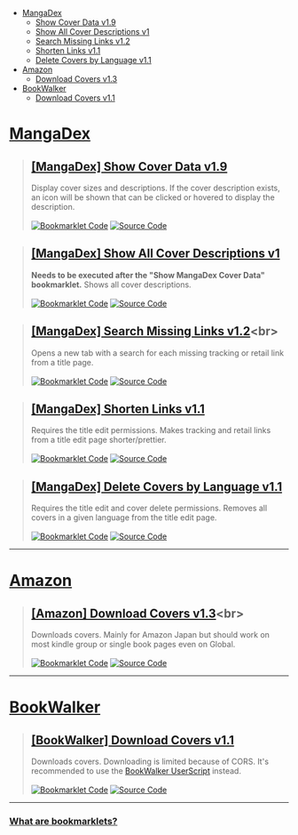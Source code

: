 [Bookmarklet Code]: https://img.shields.io/badge/Bookmarklet%20Code-b5e853?style=for-the-badge
[Source Code]: https://img.shields.io/badge/Source%20Code-3c3c3c?style=for-the-badge

- [MangaDex](#mangadex)
	- [Show Cover Data v1.9](#mangadex-show-cover-data-v19)
	- [Show All Cover Descriptions v1](#mangadex-show-all-cover-descriptions-v1)
	- [Search Missing Links v1.2](#mangadex-search-missing-links-v12)
	- [Shorten Links v1.1](#mangadex-shorten-links-v11)
	- [Delete Covers by Language v1.1](#mangadex-delete-covers-by-language-v11)
- [Amazon](#amazon)
	- [Download Covers v1.3](#amazon-download-covers-v13)
- [BookWalker](#bookwalker)
	- [Download Covers v1.1](#bookwalker-download-covers-v11)

# [MangaDex](https://mangadex.org)
> ## [[MangaDex] Show Cover Data v1.9](javascript:void%20function(){function%20t(t,e,r=0){const%20o=t.match(e);if(o%26%26o[r])return%20o[r]}function%20e(t,e=100){const%20r=[...t],o=[];for(;r.length;)o.push(r.splice(0,e));return%20o}function%20r(t,e,r){return(e=function(t){var%20e=function(t,e){if(%22object%22!=typeof%20t||null===t)return%20t;var%20r=t[Symbol.toPrimitive];if(void%200!==r){var%20o=r.call(t,e||%22default%22);if(%22object%22!=typeof%20o)return%20o;throw%20new%20TypeError(%22%40%40toPrimitive%20must%20return%20a%20primitive%20value.%22)}return(%22string%22===e%3FString:Number)(t)}(t,%22string%22);return%22symbol%22==typeof%20e%3Fe:String(e)}(e))in%20t%3FObject.defineProperty(t,e,{value:r,enumerable:!0,configurable:!0,writable:!0}):t[e]=r,t}class%20o{constructor(t=0){r(this,%22addToDocument%22,(()=%3Edocument.documentElement.appendChild(this.element))),r(this,%22removeFromDocument%22,(()=%3Ethis.element.remove()));const%20e=document.createElement(%22div%22);e.style.setProperty(%22z-index%22,%221000%22),e.style.setProperty(%22position%22,%22fixed%22),e.style.setProperty(%22bottom%22,%220%22),e.style.setProperty(%22left%22,%220%22),e.style.setProperty(%22width%22,%22100%25%22),e.style.setProperty(%22height%22,%2224px%22),e.style.setProperty(%22background-color%22,%22%233c3c3c%22);const%20o=document.createElement(%22div%22);o.style.setProperty(%22height%22,%22100%25%22),o.style.setProperty(%22background-color%22,%22%23b5e853%22),o.style.setProperty(%22transition%22,%22width%20200ms%22),this.bar=o,this.update(t),e.appendChild(o),this.element=e}update(t){const%20e=Math.ceil(parseInt(this.bar.style.getPropertyValue(%22width%22))),r=Math.ceil(t);r%3E=100%3Fthis.removeFromDocument():e!==r%26%26r%3E=0%26%26this.bar.style.setProperty(%22width%22,`${r}%25`)}}(function(){if(!/mangadex\..*/.test(window.location.hostname))return;const%20r=[],s={},n={},i={manga:[],cover:[]},a=new%20o;if(document.querySelectorAll(%22img,%20div%22).forEach((e=%3E{const%20o=e.src||e.style.getPropertyValue(%22background-image%22);if(!/\/covers\/+[-0-9a-f]{20,}\/+[-0-9a-f]{20,}[^/]+(%3F:[%3F%23].*)%3F$/.test(o))return;const%20i=t(o,/[-0-9a-f]{20,}/),a=t(o,/([-0-9a-f]{20,}\.[^/.]*)\.[0-9]+\.[^/.%3F%23]*([%3F%23].*)%3F$/,1)||t(o,/[-0-9a-f]{20,}\.[^/.]*%3F$/);if(!i||!a)return;const%20l=t=%3E{t[i]||(t[i]=[]),t[i].includes(a)||t[i].push(a)};%22executed%22!==e.getAttribute(%22cover-data-bookmarklet%22)%3F(r.push(e),e.setAttribute(%22cover-data-bookmarklet%22,%22executed%22),l(s)):l(n)})),Object.keys(s).length%3C=0)return%20document.querySelector('[cover-data-bookmarklet=%22executed%22]')%3Falert(%22No%20new%20covers%20were%20found%20on%20this%20page%20since%20the%20last%20time%20this%20bookmarklet%20was%20executed!%22):alert(%22No%20covers%20are%20found%20on%20this%20page!%22);a.addToDocument();for(const%20t%20in%20s){const%20e=n[t]%3Fn[t].length:0;s[t].length+e%3E1%3Fi.cover.push(t):i.manga.push(t)}function%20l(t,e,r=0){return%20new%20Promise(((o,s)=%3E{const%20n=%22cover%22===e,i=t.map((t=%3En%3F`manga[]=${t}`:`ids[]=${t}`)).join(%22%26%22);let%20a=`https://api.mangadex.org/${e}%3F${i}%26includes[]=cover_art%26limit=100%26contentRating[]=safe%26contentRating[]=suggestive%26contentRating[]=erotica%26contentRating[]=pornographic%26offset=${r}`;if(n%26%26(a=`https://api.mangadex.org/${e}%3Forder[volume]=asc%26${i}%26limit=100%26offset=${r}`),r%3E1e3)return%20s(new%20Error(`Offset%20is%20bigger%20than%201000:\n%20${a}`));fetch(a).then((t=%3E{o(t.json())})).catch(s)}))}(function(){const%20t=[];return%20new%20Promise(((r,o)=%3E{(async%20function(){for(const%20r%20in%20i){const%20o=%22cover%22===r,s=e(i[r]);for(const%20e%20in%20s){const%20n=s[e],i=await%20l(n,r);if(o){t.push(...i.data);for(let%20e=i.limit;e%3Ci.total;e+=i.limit){const%20o=await%20l(n,r,e);t.push(...o.data)}}else%20i.data.forEach((e=%3E{const%20r=e.relationships.find((t=%3E%22cover_art%22===t.type));r%26%26(r.relationships=[{type:e.type,id:e.id}],t.push(r))}))}}return%20t})().then(r).catch(o)}))})().then((t=%3E{let%20e=0;r.forEach((o=%3E{const%20s=o.src||o.style.getPropertyValue(%22background-image%22);t.forEach((t=%3E{const%20n=t.relationships.find((t=%3E%22manga%22===t.type));if(n%26%26new%20RegExp(`${n.id}/${t.attributes.fileName}`).test(s)){const%20s=new%20Image;s.src=`https://mangadex.org/covers/${n.id}/${t.attributes.fileName}`,s.onload=()=%3E{const%20n=document.createElement(%22span%22),i=document.createElement(%22span%22);if(t.attributes.description){n.setAttribute(%22title%22,t.attributes.description),n.style.setProperty(%22position%22,%22absolute%22);const%20e=document.createElementNS(%22http://www.w3.org/2000/svg%22,%22svg%22);e.classList.add(%22cover-data-bookmarklet-show-description%22),e.setAttribute(%22fill%22,%22none%22),e.setAttribute(%22viewBox%22,%220%200%2024%2024%22),e.setAttribute(%22stroke-width%22,%221.5%22),e.setAttribute(%22stroke%22,%22currentColor%22),e.style.setProperty(%22width%22,%221.5rem%22),e.style.setProperty(%22height%22,%221.5rem%22);const%20r=document.createElementNS(%22http://www.w3.org/2000/svg%22,%22path%22);r.setAttribute(%22stroke-linecap%22,%22round%22),r.setAttribute(%22stroke-linejoin%22,%22round%22),r.setAttribute(%22d%22,%22M11.25%2011.25l.041-.02a.75.75%200%20011.063.852l-.708%202.836a.75.75%200%20001.063.853l.041-.021M21%2012a9%209%200%2011-18%200%209%209%200%200118%200zm-9-3.75h.008v.008H12V8.25z%22),e.appendChild(r),e.addEventListener(%22click%22,(t=%3E{t.stopPropagation(),t.preventDefault(),i.style.setProperty(%22display%22,%22flex%22)})),n.appendChild(e);const%20o=document.createElement(%22span%22);o.innerText=t.attributes.description,o.style.setProperty(%22max-height%22,%22100%25%22),o.style.setProperty(%22margin%22,%221rem%22),o.style.setProperty(%22text-align%22,%22center%22),i.style.setProperty(%22position%22,%22absolute%22),i.style.setProperty(%22width%22,%22100%25%22),i.style.setProperty(%22height%22,%22100%25%22),i.style.setProperty(%22overflow-y%22,%22auto%22),i.style.setProperty(%22display%22,%22none%22),i.style.setProperty(%22align-items%22,%22center%22),i.style.setProperty(%22justify-content%22,%22center%22),i.style.setProperty(%22background-color%22,%22var(--md-accent)%22),i.addEventListener(%22click%22,(t=%3E{t.stopPropagation(),t.preventDefault(),i.style.setProperty(%22display%22,%22none%22)})),i.appendChild(o)}const%20l=document.createElement(%22span%22),c=`${s.width}x${s.height}`;var%20p,d;(l.innerText=c,l.setAttribute(%22title%22,c),l.style.setProperty(%22position%22,%22absolute%22),l.style.setProperty(%22top%22,%220%22),o%20instanceof%20HTMLImageElement)%3F(l.style.setProperty(%22padding%22,%220.5rem%200.5rem%201rem%22),l.style.setProperty(%22color%22,%22%23fff%22),l.style.setProperty(%22left%22,%220%22),l.style.setProperty(%22width%22,%22100%25%22),l.style.setProperty(%22background%22,%22linear-gradient(0deg,transparent,rgba(0,0,0,0.8))%22),l.style.setProperty(%22border-top-right-radius%22,%220.25rem%22),l.style.setProperty(%22border-top-left-radius%22,%220.25rem%22),null===(p=o.parentElement)||void%200===p||p.appendChild(l),t.attributes.description%26%26(n.style.setProperty(%22top%22,%220%22),n.style.setProperty(%22right%22,%220%22),n.style.setProperty(%22padding%22,%220.5rem%200.5rem%201rem%22),n.style.setProperty(%22color%22,%22%23fff%22),i.style.setProperty(%22border-radius%22,%220.25rem%22),null===(d=o.parentElement)||void%200===d||d.append(n,i))):(l.style.setProperty(%22padding%22,%220%200.4rem%200.1rem%22),l.style.setProperty(%22background-color%22,%22var(--md-accent)%22),l.style.setProperty(%22border-bottom-left-radius%22,%224px%22),l.style.setProperty(%22border-bottom-right-radius%22,%224px%22),o.appendChild(l),t.attributes.description%26%26(n.style.setProperty(%22bottom%22,%220%22),n.style.setProperty(%22left%22,%220%22),n.style.setProperty(%22padding%22,%220.1rem%22),n.style.setProperty(%22background-color%22,%22var(--md-accent)%22),n.style.setProperty(%22border-top-right-radius%22,%224px%22),o.append(n,i)));a.update(++e/r.length*100)}}}))}))})).catch((t=%3E{console.error(t),alert(%22Failed%20to%20fetch%20cover%20data!%22)}))})();}();)<br>
> Display cover sizes and descriptions. If the cover description exists, an icon will be shown that can be clicked or hovered to display the description.<br><br>
> [![Bookmarklet Code]](https://github.com/rRoler/bookmarklets/blob/main/dist/mangadex/show_cover_data.min.js) [![Source Code]](https://github.com/rRoler/bookmarklets/blob/main/src/mangadex/show_cover_data.ts)

> ## [[MangaDex] Show All Cover Descriptions v1](javascript:void%20function(){(function(){if(!/mangadex\..*/.test(window.location.hostname))return;document.querySelectorAll(%22.cover-data-bookmarklet-show-description%22).forEach((e=%3Ee.dispatchEvent(new%20MouseEvent(%22click%22))))})();}();)<br>
> **Needs to be executed after the "Show MangaDex Cover Data" bookmarklet.** Shows all cover descriptions.<br><br>
> [![Bookmarklet Code]](https://github.com/rRoler/bookmarklets/blob/main/dist/mangadex/show_all_cover_descriptions.min.js) [![Source Code]](https://github.com/rRoler/bookmarklets/blob/main/src/mangadex/show_all_cover_descriptions.ts)

> ## [[MangaDex] Search Missing Links v1.2](javascript:void%20function(){function%20t(t,a,e=0){const%20n=t.match(a);if(n%26%26n[e])return%20n[e]}(function(){if(!/mangadex\..*/.test(window.location.hostname))return;const%20a={al:%22https://anilist.co/search/manga%3Fsearch=%22,ap:%22https://www.anime-planet.com/manga/all%3Fname=%22,bw:%22https://bookwalker.jp/search/%3Fqcat=2%26word=%22,kt:%22https://kitsu.io/manga%3Fsubtype=manga%26text=%22,mu:%22https://www.mangaupdates.com/search.html%3Fsearch=%22,nu:%22https://www.novelupdates.com/%3Fs=%22,amz:%22https://www.amazon.co.jp/s%3Frh=n:466280%26k=%22,cdj:%22https://www.cdjapan.co.jp/searchuni%3Fterm.media_format=BOOK%26q=%22,ebj:%22https://ebookjapan.yahoo.co.jp/search/%3Fkeyword=%22,mal:%22https://myanimelist.net/manga.php%3Fq=%22};if(/\/create\/title/.test(window.location.pathname)){const%20t=prompt(%22Enter%20a%20title%20to%20search%20for%22);if(!t)return;for(const%20e%20in%20a)window.open(a[e]+t,%22_blank%22,%22noopener,noreferrer%22);return}const%20e=t(window.location.pathname,/\/title\/+([-0-9a-f]{20,})/,1)||t(window.location.pathname,/\/title\/edit\/+([-0-9a-f]{20,})/,1),n=t(window.location.href,/\/draft\/+([-0-9a-f]{20,})/,1)||t(window.location.href,/\/draft\/+([-0-9a-f]{20,})\/edit/,1)||t(window.location.href,/\/title\/+([-0-9a-f]{20,})\%3Fdraft=true/,1)||t(window.location.href,/\/title\/edit\/+([-0-9a-f]{20,})\%3Fdraft=true/,1),o=n||e;if(!o)return%20alert(%22This%20is%20not%20a%20title%20page!%22);const%20r=t=%3E{const%20a=localStorage.getItem(t);if(a)return%20JSON.parse(a)},i=r(%22oidc.user:https://auth.mangadex.org/realms/mangadex:mangadex-frontend-stable%22)||r(%22oidc.user:https://auth.mangadex.org/realms/mangadex:mangadex-frontend-canary%22);fetch(`https://api.mangadex.org/manga${n%3F%22/draft/%22:%22/%22}${o}`,{headers:{Authorization:n%3F`${i.token_type}%20${i.access_token}`:%22%22}}).then((t=%3Et.json())).then((t=%3E{if(JSON.stringify(Object.keys(a))===JSON.stringify(Object.keys(t.data.attributes.links)))return%20alert(%22All%20links%20are%20already%20added!%22);const%20e=t.data.attributes.originalLanguage;let%20n;try{n=t.data.attributes.altTitles.find((t=%3Et[e]))}catch(t){console.debug(%22No%20alt%20titles%20found%22)}let%20o=n%3Fn[e]:t.data.attributes.title.en||%22%22;if(o=prompt(%22Enter%20a%20title%20to%20search%20for%22,o),o)for(const%20e%20in%20a)t.data.attributes.links[e]||window.open(a[e]+o,%22_blank%22,%22noopener,noreferrer%22)})).catch((t=%3E{console.error(t),alert(%22Failed%20to%20fetch%20title%20info!%22)}))})();}();)<br>
> Opens a new tab with a search for each missing tracking or retail link from a title page.<br><br>
> [![Bookmarklet Code]](https://github.com/rRoler/bookmarklets/blob/main/dist/mangadex/search_missing_links.min.js) [![Source Code]](https://github.com/rRoler/bookmarklets/blob/main/src/mangadex/search_missing_links.ts)

> ## [[MangaDex] Shorten Links v1.1](javascript:void%20function(){function%20n(n,a,o=0){const%20t=n.match(a);if(t%26%26t[o])return%20t[o]}(function(){if(!/mangadex\..*/.test(window.location.hostname))return;const%20a=[],o=n=%3Edocument.querySelectorAll(%22div.input-container%22)[n].querySelectorAll(%22input.inline-input%22).forEach((n=%3E{a.push(n)}));o(3),o(5);const%20t={};a.forEach((a=%3E{const%20o=a.value;let%20e=o;const%20c=n=%3Enew%20RegExp(`https%3F://${n}`),i=[%22(anilist.co/manga/)([0-9]+)%22,%22(www.anime-planet.com/manga/)([a-z0-9-]+)%22,%22(bookwalker.jp/series/)([0-9]+)%22,%22(kitsu.io/manga/)([0-9]+)%22,%22(kitsu.io/manga/)([a-z0-9-]+)%22,%22(www.mangaupdates.com/series/)([a-z0-9]{7})%22,%22(www.novelupdates.com/series/)([a-z0-9-]+)%22,%22(www.amazon[a-z.]+/).*(dp/[A-Z0-9]{10})%22,%22(www.amazon[a-z.]+/).*(gp/product/[A-Z0-9]{10})%22,%22(www.amazon[a-z.]+/gp/product).*(/[A-Z0-9]{10})%22,%22(www.cdjapan.co.jp/product/)(NEOBK-[0-9]+)%22,%22(ebookjapan.yahoo.co.jp/books/)([0-9]+)%22,%22(myanimelist.net/manga/)([0-9]+)%22];for(const%20a%20in%20i){const%20t=i[a],s=n(o,c(t),1),w=n(o,c(t),2);if(s%26%26w){e=%22https://%22+s+w;break}}e!==o%26%26(a.value=e,a.dispatchEvent(new%20InputEvent(%22input%22)),t[o]=e)})),Object.keys(t).length%3E0%3Fconsole.log(%22Changed%20links:%22,t):alert(%22No%20links%20changed!%22)})();}();)<br>
> Requires the title edit permissions. Makes tracking and retail links from a title edit page shorter/prettier.<br><br>
> [![Bookmarklet Code]](https://github.com/rRoler/bookmarklets/blob/main/dist/mangadex/shorten_links.min.js) [![Source Code]](https://github.com/rRoler/bookmarklets/blob/main/src/mangadex/shorten_links.ts)

> ## [[MangaDex] Delete Covers by Language v1.1](javascript:void%20function(){(function(){if(!/mangadex\..*/.test(window.location.hostname))return;const%20e=prompt(%22Language%20name:%22,%22Japanese%22);if(!e)return;const%20n=[];document.querySelectorAll(%22div.page-sizer%22).forEach((t=%3E{const%20o=t.parentElement;if(!o)return;const%20l=o.querySelector(%22.close%22),r=o.querySelector(%22.placeholder-text.with-label%22);l%26%26r%26%26e.toLowerCase().replaceAll(%22%20%22,%22%22).includes(r.innerText.toLowerCase().replaceAll(%22%20%22,%22%22))%26%26(l.dispatchEvent(new%20MouseEvent(%22click%22)),n.push(t))})),n.length%3E0%3Fconsole.log(%22Deleted%20covers:%22,n):alert(%22No%20covers%20in%20given%20language%20found!%22)})();}();)<br>
> Requires the title edit and cover delete permissions. Removes all covers in a given language from the title edit page.<br><br>
> [![Bookmarklet Code]](https://github.com/rRoler/bookmarklets/blob/main/dist/mangadex/del_covers_by_lang.min.js) [![Source Code]](https://github.com/rRoler/bookmarklets/blob/main/src/mangadex/del_covers_by_lang.ts)

***
# [Amazon](https://www.amazon.co.jp)
> ## [[Amazon] Download Covers v1.3](javascript:void%20function(){var%20e=Uint8Array,t=Uint16Array,n=Uint32Array,o=new%20e([0,0,0,0,0,0,0,0,1,1,1,1,2,2,2,2,3,3,3,3,4,4,4,4,5,5,5,5,0,0,0,0]),r=new%20e([0,0,0,0,1,1,2,2,3,3,4,4,5,5,6,6,7,7,8,8,9,9,10,10,11,11,12,12,13,13,0,0]),i=function(e,o){for(var%20r=new%20t(31),i=0;i%3C31;++i)r[i]=o+=1%3C%3Ce[i-1];var%20a=new%20n(r[30]);for(i=1;i%3C30;++i)for(var%20s=r[i];s%3Cr[i+1];++s)a[s]=s-r[i]%3C%3C5|i;return[r,a]},a=i(o,2),s=a[0],c=a[1];s[28]=258,c[258]=28,i(r,0);for(var%20l=new%20t(32768),u=0;u%3C32768;++u){var%20f=(43690%26u)%3E%3E%3E1|(21845%26u)%3C%3C1;f=(61680%26(f=(52428%26f)%3E%3E%3E2|(13107%26f)%3C%3C2))%3E%3E%3E4|(3855%26f)%3C%3C4,l[u]=((65280%26f)%3E%3E%3E8|(255%26f)%3C%3C8)%3E%3E%3E1}var%20d=new%20e(288);for(u=0;u%3C144;++u)d[u]=8;for(u=144;u%3C256;++u)d[u]=9;for(u=256;u%3C280;++u)d[u]=7;for(u=280;u%3C288;++u)d[u]=8;var%20h=new%20e(32);for(u=0;u%3C32;++u)h[u]=5;var%20p=[%22unexpected%20EOF%22,%22invalid%20block%20type%22,%22invalid%20length/literal%22,%22invalid%20distance%22,%22stream%20finished%22,%22no%20stream%20handler%22,,%22no%20callback%22,%22invalid%20UTF-8%20data%22,%22extra%20field%20too%20long%22,%22date%20not%20in%20range%201980-2099%22,%22filename%20too%20long%22,%22stream%20finishing%22,%22invalid%20zip%20data%22],v=function(e,t,n){var%20o=new%20Error(t||p[e]);if(o.code=e,Error.captureStackTrace%26%26Error.captureStackTrace(o,v),!n)throw%20o;return%20o},m=new%20e(0),g=function(){for(var%20e=new%20Int32Array(256),t=0;t%3C256;++t){for(var%20n=t,o=9;--o;)n=(1%26n%26%26-306674912)^n%3E%3E%3E1;e[t]=n}return%20e}(),w=function(e,t,n){for(;n;++t)e[t]=n,n%3E%3E%3E=8},y=%22undefined%22!=typeof%20TextEncoder%26%26new%20TextEncoder,b=%22undefined%22!=typeof%20TextDecoder%26%26new%20TextDecoder;try{b.decode(m,{stream:!0}),1}catch(e){}function%20E(o,r){if(r){for(var%20i=new%20e(o.length),a=0;a%3Co.length;++a)i[a]=o.charCodeAt(a);return%20i}if(y)return%20y.encode(o);var%20s=o.length,c=new%20e(o.length+(o.length%3E%3E1)),l=0,u=function(e){c[l++]=e};for(a=0;a%3Cs;++a){if(l+5%3Ec.length){var%20f=new%20e(l+8+(s-a%3C%3C1));f.set(c),c=f}var%20d=o.charCodeAt(a);d%3C128||r%3Fu(d):d%3C2048%3F(u(192|d%3E%3E6),u(128|63%26d)):d%3E55295%26%26d%3C57344%3F(u(240|(d=65536+(1047552%26d)|1023%26o.charCodeAt(++a))%3E%3E18),u(128|d%3E%3E12%2663),u(128|d%3E%3E6%2663),u(128|63%26d)):(u(224|d%3E%3E12),u(128|d%3E%3E6%2663),u(128|63%26d))}return%20function(o,r,i){(null==r||r%3C0)%26%26(r=0),(null==i||i%3Eo.length)%26%26(i=o.length);var%20a=new(2==o.BYTES_PER_ELEMENT%3Ft:4==o.BYTES_PER_ELEMENT%3Fn:e)(i-r);return%20a.set(o.subarray(r,i)),a}(c,0,l)}var%20A,T=function(e){var%20t=0;if(e)for(var%20n%20in%20e){var%20o=e[n].length;o%3E65535%26%26v(9),t+=o+4}return%20t},x=function(e,t,n,o,r,i,a,s){var%20c=o.length,l=n.extra,u=s%26%26s.length,f=T(l);w(e,t,null!=a%3F33639248:67324752),t+=4,null!=a%26%26(e[t++]=20,e[t++]=n.os),e[t]=20,t+=2,e[t++]=n.flag%3C%3C1|(i%3C0%26%268),e[t++]=r%26%268,e[t++]=255%26n.compression,e[t++]=n.compression%3E%3E8;var%20d=new%20Date(null==n.mtime%3FDate.now():n.mtime),h=d.getFullYear()-1980;if((h%3C0||h%3E119)%26%26v(10),w(e,t,h%3C%3C25|d.getMonth()+1%3C%3C21|d.getDate()%3C%3C16|d.getHours()%3C%3C11|d.getMinutes()%3C%3C5|d.getSeconds()%3E%3E%3E1),t+=4,-1!=i%26%26(w(e,t,n.crc),w(e,t+4,i%3C0%3F-i-2:i),w(e,t+8,n.size)),w(e,t+12,c),w(e,t+14,f),t+=16,null!=a%26%26(w(e,t,u),w(e,t+6,n.attrs),w(e,t+10,a),t+=14),e.set(o,t),t+=c,f)for(var%20p%20in%20l){var%20m=l[p],g=m.length;w(e,t,+p),w(e,t+2,g),e.set(m,t+4),t+=4+g}return%20u%26%26(e.set(s,t),t+=u),t},P=function(){function%20e(e){var%20t;this.filename=e,this.c=(t=-1,{p:function(e){for(var%20n=t,o=0;o%3Ce.length;++o)n=g[255%26n^e[o]]^n%3E%3E%3E8;t=n},d:function(){return~t}}),this.size=0,this.compression=0}return%20e.prototype.process=function(e,t){this.ondata(null,e,t)},e.prototype.push=function(e,t){this.ondata||v(5),this.c.p(e),this.size+=e.length,t%26%26(this.crc=this.c.d()),this.process(e,t||!1)},e}(),S=function(){function%20t(e){this.ondata=e,this.u=[],this.d=1}return%20t.prototype.add=function(t){var%20n=this;if(this.ondata||v(5),2%26this.d)this.ondata(v(4+8*(1%26this.d),0,1),null,!1);else{var%20o=E(t.filename),r=o.length,i=t.comment,a=i%26%26E(i),s=r!=t.filename.length||a%26%26i.length!=a.length,c=r+T(t.extra)+30;r%3E65535%26%26this.ondata(v(11,0,1),null,!1);var%20l=new%20e(c);x(l,0,t,o,s,-1);var%20u=[l],f=function(){for(var%20e=0,t=u;e%3Ct.length;e++){var%20o=t[e];n.ondata(null,o,!1)}u=[]},d=this.d;this.d=0;var%20h=this.u.length,p=function(e,t){var%20n={};for(var%20o%20in%20e)n[o]=e[o];for(var%20o%20in%20t)n[o]=t[o];return%20n}(t,{f:o,u:s,o:a,t:function(){t.terminate%26%26t.terminate()},r:function(){if(f(),d){var%20e=n.u[h+1];e%3Fe.r():n.d=1}d=1}}),m=0;t.ondata=function(o,r,i){if(o)n.ondata(o,r,i),n.terminate();else%20if(m+=r.length,u.push(r),i){var%20a=new%20e(16);w(a,0,134695760),w(a,4,t.crc),w(a,8,m),w(a,12,t.size),u.push(a),p.c=m,p.b=c+m+16,p.crc=t.crc,p.size=t.size,d%26%26p.r(),d=1}else%20d%26%26f()},this.u.push(p)}},t.prototype.end=function(){var%20e=this;2%26this.d%3Fthis.ondata(v(4+8*(1%26this.d),0,1),null,!0):(this.d%3Fthis.e():this.u.push({r:function(){1%26e.d%26%26(e.u.splice(-1,1),e.e())},t:function(){}}),this.d=3)},t.prototype.e=function(){for(var%20t=0,n=0,o=0,r=0,i=this.u;r%3Ci.length;r++){o+=46+(p=i[r]).f.length+T(p.extra)+(p.o%3Fp.o.length:0)}for(var%20a,s,c,l,u,f=new%20e(o+22),d=0,h=this.u;d%3Ch.length;d++){var%20p=h[d];x(f,t,p,p.f,p.u,-p.c-2,n,p.o),t+=46+p.f.length+T(p.extra)+(p.o%3Fp.o.length:0),n+=p.b}a=f,s=t,c=this.u.length,l=o,u=n,w(a,s,101010256),w(a,s+8,c),w(a,s+10,c),w(a,s+12,l),w(a,s+16,u),this.ondata(null,f,!0),this.d=2},t.prototype.terminate=function(){for(var%20e=0,t=this.u;e%3Ct.length;e++){t[e].t()}this.d=2},t}(),k=%22undefined%22!=typeof%20globalThis%3FglobalThis:%22undefined%22!=typeof%20window%3Fwindow:%22undefined%22!=typeof%20global%3Fglobal:%22undefined%22!=typeof%20self%3Fself:{},R={};function%20j(e,t,n){return(t=function(e){var%20t=function(e,t){if(%22object%22!=typeof%20e||null===e)return%20e;var%20n=e[Symbol.toPrimitive];if(void%200!==n){var%20o=n.call(e,t||%22default%22);if(%22object%22!=typeof%20o)return%20o;throw%20new%20TypeError(%22%40%40toPrimitive%20must%20return%20a%20primitive%20value.%22)}return(%22string%22===t%3FString:Number)(e)}(e,%22string%22);return%22symbol%22==typeof%20t%3Ft:String(t)}(t))in%20e%3FObject.defineProperty(e,t,{value:n,enumerable:!0,configurable:!0,writable:!0}):e[t]=n,e}A={get%20exports(){return%20R},set%20exports(e){R=e}},function(){function%20e(e,t){return%20void%200===t%3Ft={autoBom:!1}:%22object%22!=typeof%20t%26%26(console.warn(%22Deprecated:%20Expected%20third%20argument%20to%20be%20a%20object%22),t={autoBom:!t}),t.autoBom%26%26/^\s*(%3F:text\/\S*|application\/xml|\S*\/\S*\+xml)\s*;.*charset\s*=\s*utf-8/i.test(e.type)%3Fnew%20Blob([%22\ufeff%22,e],{type:e.type}):e}function%20t(e,t,n){var%20o=new%20XMLHttpRequest;o.open(%22GET%22,e),o.responseType=%22blob%22,o.onload=function(){a(o.response,t,n)},o.onerror=function(){console.error(%22could%20not%20download%20file%22)},o.send()}function%20n(e){var%20t=new%20XMLHttpRequest;t.open(%22HEAD%22,e,!1);try{t.send()}catch(e){}return%20200%3C=t.status%26%26299%3E=t.status}function%20o(e){try{e.dispatchEvent(new%20MouseEvent(%22click%22))}catch(n){var%20t=document.createEvent(%22MouseEvents%22);t.initMouseEvent(%22click%22,!0,!0,window,0,0,0,80,20,!1,!1,!1,!1,0,null),e.dispatchEvent(t)}}var%20r=%22object%22==typeof%20window%26%26window.window===window%3Fwindow:%22object%22==typeof%20self%26%26self.self===self%3Fself:%22object%22==typeof%20k%26%26k.global===k%3Fk:void%200,i=r.navigator%26%26/Macintosh/.test(navigator.userAgent)%26%26/AppleWebKit/.test(navigator.userAgent)%26%26!/Safari/.test(navigator.userAgent),a=r.saveAs||(%22object%22!=typeof%20window||window!==r%3Ffunction(){}:%22download%22in%20HTMLAnchorElement.prototype%26%26!i%3Ffunction(e,i,a){var%20s=r.URL||r.webkitURL,c=document.createElement(%22a%22);i=i||e.name||%22download%22,c.download=i,c.rel=%22noopener%22,%22string%22==typeof%20e%3F(c.href=e,c.origin===location.origin%3Fo(c):n(c.href)%3Ft(e,i,a):o(c,c.target=%22_blank%22)):(c.href=s.createObjectURL(e),setTimeout((function(){s.revokeObjectURL(c.href)}),4e4),setTimeout((function(){o(c)}),0))}:%22msSaveOrOpenBlob%22in%20navigator%3Ffunction(r,i,a){if(i=i||r.name||%22download%22,%22string%22!=typeof%20r)navigator.msSaveOrOpenBlob(e(r,a),i);else%20if(n(r))t(r,i,a);else{var%20s=document.createElement(%22a%22);s.href=r,s.target=%22_blank%22,setTimeout((function(){o(s)}))}}:function(e,n,o,a){if((a=a||open(%22%22,%22_blank%22))%26%26(a.document.title=a.document.body.innerText=%22downloading...%22),%22string%22==typeof%20e)return%20t(e,n,o);var%20s=%22application/octet-stream%22===e.type,c=/constructor/i.test(r.HTMLElement)||r.safari,l=/CriOS\/[\d]+/.test(navigator.userAgent);if((l||s%26%26c||i)%26%26%22undefined%22!=typeof%20FileReader){var%20u=new%20FileReader;u.onloadend=function(){var%20e=u.result;e=l%3Fe:e.replace(/^data:[^;]*;/,%22data:attachment/file;%22),a%3Fa.location.href=e:location=e,a=null},u.readAsDataURL(e)}else{var%20f=r.URL||r.webkitURL,d=f.createObjectURL(e);a%3Fa.location=d:location.href=d,a=null,setTimeout((function(){f.revokeObjectURL(d)}),4e4)}});r.saveAs=a.saveAs=a,A.exports=a}();class%20D{constructor(e=0){j(this,%22addToDocument%22,(()=%3Edocument.documentElement.appendChild(this.element))),j(this,%22removeFromDocument%22,(()=%3Ethis.element.remove()));const%20t=document.createElement(%22div%22);t.style.setProperty(%22z-index%22,%221000%22),t.style.setProperty(%22position%22,%22fixed%22),t.style.setProperty(%22bottom%22,%220%22),t.style.setProperty(%22left%22,%220%22),t.style.setProperty(%22width%22,%22100%25%22),t.style.setProperty(%22height%22,%2224px%22),t.style.setProperty(%22background-color%22,%22%233c3c3c%22);const%20n=document.createElement(%22div%22);n.style.setProperty(%22height%22,%22100%25%22),n.style.setProperty(%22background-color%22,%22%23b5e853%22),n.style.setProperty(%22transition%22,%22width%20200ms%22),this.bar=n,this.update(e),t.appendChild(n),this.element=t}update(e){const%20t=Math.ceil(parseInt(this.bar.style.getPropertyValue(%22width%22))),n=Math.ceil(e);n%3E=100%3Fthis.removeFromDocument():t!==n%26%26n%3E=0%26%26this.bar.style.setProperty(%22width%22,`${n}%25`)}}(function(){if(!/www.amazon.*/.test(window.location.hostname))return;const%20e=document.querySelectorAll(%22.itemImageLink%22),t=e=%3Efunction(e,t,n=0){const%20o=e.match(t);if(o%26%26o[n])return%20o[n]}(e,/(%3F:[/dp]|$)([A-Z0-9]{10})/,1),n=e=%3E`https://${window.location.hostname}/images/P/${e}.01.MAIN._SCRM_.jpg`;if(e.length%3E0){const%20o=Array.from(e).map((e=%3Et(e.href)));return%20e.length%3E4%26%26confirm(%22Since%20you're%20downloading%20more%20than%204%20covers,%20would%20you%20like%20to%20zip%20them%3F%22)%3Ffunction(e){const%20t=new%20D;t.addToDocument();let%20o=0;const%20r=[],i=new%20S(((n,i,a)=%3E{t.update(o/e.length*100),n%3F(t.removeFromDocument(),alert(%22Failed%20to%20zip%20covers!%22)):r.push(i),a%26%26(t.removeFromDocument(),R.saveAs(new%20Blob(r,{type:%22application/zip%22}),%22covers.zip%22))}));function%20a(e,n){return%20new%20Promise((o=%3E{const%20r=new%20FileReader;r.onload=e=%3E{if(!e.target)return;const%20t=new%20Uint8Array(e.target.result),r=new%20P(`${n}.jpg`);i.add(r),r.push(t,!0),o()},fetch(e).then((e=%3Ee.blob())).then((e=%3E{try{r.readAsArrayBuffer(e)}catch(e){t.removeFromDocument(),console.error(%22Failed%20to%20zip%20cover!%22,e)}})).catch((e=%3E{t.removeFromDocument(),console.error(%22Failed%20to%20fetch%20cover!%22,e)}))}))}e.forEach((async%20t=%3E{if(t){const%20e=n(t);await%20a(e,t)}++o%3E=e.length%26%26i.end()}))}(o):void%20r(o)}const%20o=t(window.location.href);if(!o)return%20alert(%22No%20covers%20found%20on%20this%20page!%22);function%20r(e){e.forEach((e=%3E{e%26%26R.saveAs(n(e),`${e}.jpg`)}))}r([o])})();}();)<br>
> Downloads covers. Mainly for Amazon Japan but should work on most kindle group or single book pages even on Global.<br><br>
> [![Bookmarklet Code]](https://github.com/rRoler/bookmarklets/blob/main/dist/amazon/download_covers.min.js) [![Source Code]](https://github.com/rRoler/bookmarklets/blob/main/src/amazon/download_covers.ts)

***
# [BookWalker](https://bookwalker.jp)
> ## [[BookWalker] Download Covers v1.1](javascript:void%20function(){function%20e(e,t,o=0){const%20n=e.match(t);if(n%26%26n[o])return%20n[o]}var%20t,o=%22undefined%22!=typeof%20globalThis%3FglobalThis:%22undefined%22!=typeof%20window%3Fwindow:%22undefined%22!=typeof%20global%3Fglobal:%22undefined%22!=typeof%20self%3Fself:{},n={};t={get%20exports(){return%20n},set%20exports(e){n=e}},function(){function%20e(e,t){return%20void%200===t%3Ft={autoBom:!1}:%22object%22!=typeof%20t%26%26(console.warn(%22Deprecated:%20Expected%20third%20argument%20to%20be%20a%20object%22),t={autoBom:!t}),t.autoBom%26%26/^\s*(%3F:text\/\S*|application\/xml|\S*\/\S*\+xml)\s*;.*charset\s*=\s*utf-8/i.test(e.type)%3Fnew%20Blob([%22\ufeff%22,e],{type:e.type}):e}function%20n(e,t,o){var%20n=new%20XMLHttpRequest;n.open(%22GET%22,e),n.responseType=%22blob%22,n.onload=function(){c(n.response,t,o)},n.onerror=function(){console.error(%22could%20not%20download%20file%22)},n.send()}function%20a(e){var%20t=new%20XMLHttpRequest;t.open(%22HEAD%22,e,!1);try{t.send()}catch(e){}return%20200%3C=t.status%26%26299%3E=t.status}function%20r(e){try{e.dispatchEvent(new%20MouseEvent(%22click%22))}catch(o){var%20t=document.createEvent(%22MouseEvents%22);t.initMouseEvent(%22click%22,!0,!0,window,0,0,0,80,20,!1,!1,!1,!1,0,null),e.dispatchEvent(t)}}var%20i=%22object%22==typeof%20window%26%26window.window===window%3Fwindow:%22object%22==typeof%20self%26%26self.self===self%3Fself:%22object%22==typeof%20o%26%26o.global===o%3Fo:void%200,s=i.navigator%26%26/Macintosh/.test(navigator.userAgent)%26%26/AppleWebKit/.test(navigator.userAgent)%26%26!/Safari/.test(navigator.userAgent),c=i.saveAs||(%22object%22!=typeof%20window||window!==i%3Ffunction(){}:%22download%22in%20HTMLAnchorElement.prototype%26%26!s%3Ffunction(e,t,o){var%20s=i.URL||i.webkitURL,c=document.createElement(%22a%22);t=t||e.name||%22download%22,c.download=t,c.rel=%22noopener%22,%22string%22==typeof%20e%3F(c.href=e,c.origin===location.origin%3Fr(c):a(c.href)%3Fn(e,t,o):r(c,c.target=%22_blank%22)):(c.href=s.createObjectURL(e),setTimeout((function(){s.revokeObjectURL(c.href)}),4e4),setTimeout((function(){r(c)}),0))}:%22msSaveOrOpenBlob%22in%20navigator%3Ffunction(t,o,i){if(o=o||t.name||%22download%22,%22string%22!=typeof%20t)navigator.msSaveOrOpenBlob(e(t,i),o);else%20if(a(t))n(t,o,i);else{var%20s=document.createElement(%22a%22);s.href=t,s.target=%22_blank%22,setTimeout((function(){r(s)}))}}:function(e,t,o,a){if((a=a||open(%22%22,%22_blank%22))%26%26(a.document.title=a.document.body.innerText=%22downloading...%22),%22string%22==typeof%20e)return%20n(e,t,o);var%20r=%22application/octet-stream%22===e.type,c=/constructor/i.test(i.HTMLElement)||i.safari,l=/CriOS\/[\d]+/.test(navigator.userAgent);if((l||r%26%26c||s)%26%26%22undefined%22!=typeof%20FileReader){var%20u=new%20FileReader;u.onloadend=function(){var%20e=u.result;e=l%3Fe:e.replace(/^data:[^;]*;/,%22data:attachment/file;%22),a%3Fa.location.href=e:location=e,a=null},u.readAsDataURL(e)}else{var%20f=i.URL||i.webkitURL,d=f.createObjectURL(e);a%3Fa.location=d:location.href=d,a=null,setTimeout((function(){f.revokeObjectURL(d)}),4e4)}});i.saveAs=c.saveAs=c,t.exports=c}(),function(){if(!/bookwalker.jp/.test(window.location.hostname))return;let%20t=document.querySelectorAll(%22img.lazy%22);(/de([-0-9a-f]{20,}\/.*)%3F$/.test(window.location.pathname)||document.querySelector(%22%23js-episode-list%22))%26%26(t=document.querySelectorAll('meta[property=%22og:image%22]'));const%20o=Array.from(t).map((t=%3E(t=%3E{const%20o=e(t,/:\/\/[^/]*\/([0-9]+)\/[0-9a-zA-Z_]+(\.[^/.]*)$/,1)||e(t,/:\/\/[^/]*\/(\D+)([0-9]+)(\.[^/.]*)$/,2);if(o)return/:\/\/c.bookwalker.jp\/thumbnailImage_[0-9]+\.[^/.]*$/.test(t)%3FparseInt(o)-1:parseInt(o.split(%22%22).reverse().join(%22%22))-1})(t.getAttribute(%22data-original%22)||t.getAttribute(%22data-srcset%22)||t.src||t.content)));if(t.length%3E4%26%26!confirm(%22You%20are%20about%20to%20download%20more%20than%204%20covers!%22))return;(function(e){e.forEach((e=%3E{e%26%26n.saveAs((e=%3E`https://c.bookwalker.jp/coverImage_${e}.jpg`)(e),`${e}.jpg`)}))})(o)}();}();)<br>
> Downloads covers. Downloading is limited because of CORS. It's recommended to use the [BookWalker UserScript](https://github.com/rRoler/UserScripts/blob/master/Public/tampermonkey/bookwalker.js) instead.<br><br>
> [![Bookmarklet Code]](https://github.com/rRoler/bookmarklets/blob/main/dist/bookwalker/download_covers.min.js) [![Source Code]](https://github.com/rRoler/bookmarklets/blob/main/src/bookwalker/download_covers.ts)

***
### [What are bookmarklets?](https://en.wikipedia.org/wiki/Bookmarklet)